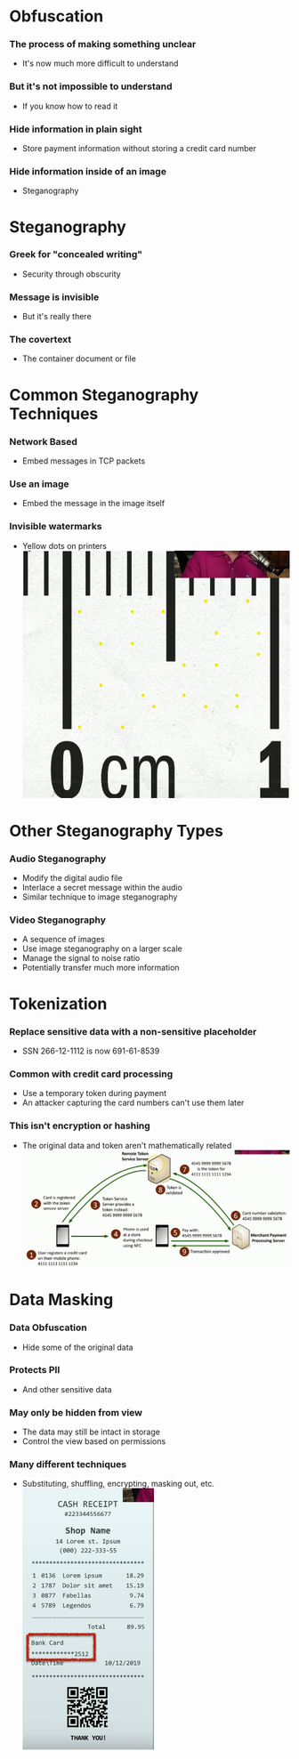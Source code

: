 # Obfuscation
### The process of making something unclear
- It's now much more difficult to understand
### But it's not impossible to understand
- If you know how to read it
### Hide information in plain sight
- Store payment information without storing a credit card number
### Hide information inside of an image
- Steganography
# Steganography
### Greek for "concealed writing"
- Security through obscurity
### Message is invisible
- But it's really there
### The covertext
- The container document or file
# Common Steganography Techniques
### Network Based
- Embed messages in TCP packets
### Use an image
- Embed the message in the image itself
### Invisible watermarks
- Yellow dots on printers
![](8c6c00e9651ac442a7adf00276a4e208.png)
# Other Steganography Types
### Audio Steganography
- Modify the digital audio file
- Interlace a secret message within the audio
- Similar technique to image steganography
### Video Steganography
- A sequence of images
- Use image steganography on a larger scale
- Manage the signal to noise ratio
- Potentially transfer much more information
# Tokenization
### Replace sensitive data with a non-sensitive placeholder
- SSN 266-12-1112 is now 691-61-8539
### Common with credit card processing
- Use a temporary token during payment
- An attacker capturing the card numbers can't use them later
### This isn't encryption or hashing
- The original data and token aren't mathematically related
![](e6859fba61c2cbe541ae22d652fcce98.png)
# Data Masking
### Data Obfuscation
- Hide some of the original data
### Protects PII
- And other sensitive data
### May only be hidden from view
- The data may still be intact in storage
- Control the view based on permissions
### Many different techniques
- Substituting, shuffling, encrypting, masking out, etc.
![](01115f34daab5e369ec0854d8cceed7d.png)